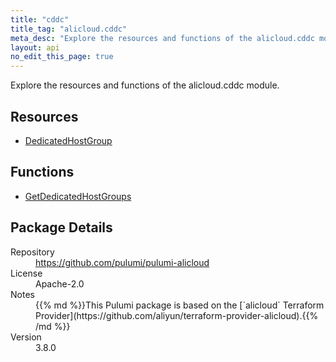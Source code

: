 ```yaml
---
title: "cddc"
title_tag: "alicloud.cddc"
meta_desc: "Explore the resources and functions of the alicloud.cddc module."
layout: api
no_edit_this_page: true
---
```


<!-- WARNING: this file was generated by Pulumi Docs Generator. -->
<!-- Do not edit by hand unless you're certain you know what you are doing! -->

Explore the resources and functions of the alicloud.cddc module.

<h2 id="resources">Resources</h2>
<ul class="api">
    <li><a href="dedicatedhostgroup" title="DedicatedHostGroup"><span class="symbol resource"></span>DedicatedHostGroup</a></li>
</ul>

<h2 id="functions">Functions</h2>
<ul class="api">
    <li><a href="getdedicatedhostgroups" title="GetDedicatedHostGroups"><span class="symbol function"></span>GetDedicatedHostGroups</a></li>
</ul>

<h2 id="package-details">Package Details</h2>
<dl class="package-details">
	<dt>Repository</dt>
	<dd><a href="https://github.com/pulumi/pulumi-alicloud">https://github.com/pulumi/pulumi-alicloud</a></dd>
	<dt>License</dt>
	<dd>Apache-2.0</dd>
	<dt>Notes</dt>
	<dd>{{% md %}}This Pulumi package is based on the [`alicloud` Terraform Provider](https://github.com/aliyun/terraform-provider-alicloud).{{% /md %}}</dd>
	<dt>Version</dt>
	<dd>3.8.0</dd>
</dl>

